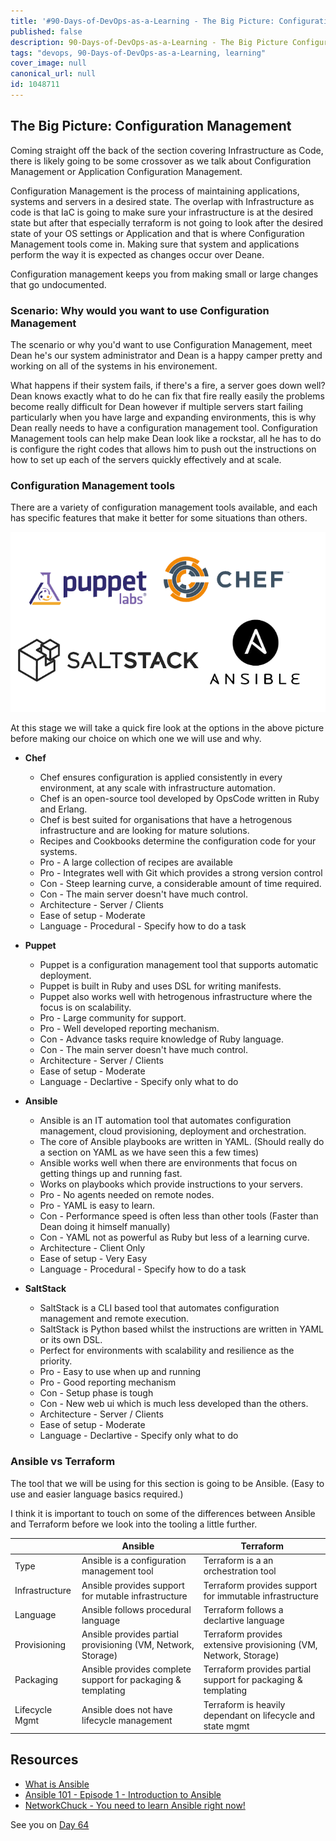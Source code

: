 ```yaml
---
title: '#90-Days-of-DevOps-as-a-Learning - The Big Picture: Configuration Management - Day 63'
published: false
description: 90-Days-of-DevOps-as-a-Learning - The Big Picture Configuration Management
tags: "devops, 90-Days-of-DevOps-as-a-Learning, learning"
cover_image: null
canonical_url: null
id: 1048711
---
```

## The Big Picture: Configuration Management

Coming straight off the back of the section covering Infrastructure as Code, there is likely going to be some crossover as we talk about Configuration Management or Application Configuration Management. 

Configuration Management is the process of maintaining applications, systems and servers in a desired state. The overlap with Infrastructure as code is that IaC is going to make sure your infrastructure is at the desired state but after that especially terraform is not going to look after the desired state of your OS settings or Application and that is where Configuration Management tools come in. Making sure that system and applications perform the way it is expected as changes occur over Deane. 

Configuration management keeps you from making small or large changes that go undocumented. 

### Scenario: Why would you want to use Configuration Management

The scenario or why you'd want to use Configuration Management, meet Dean he's our system administrator and Dean is a happy camper pretty and
working on all of the systems in his environement. 

What happens if their system fails, if there's a fire, a server goes down well? Dean knows exactly what to do he can fix that fire really easily the problems become really difficult for Dean however if multiple servers start failing particularly when you have large and expanding environments, this is why Dean really needs to have a configuration management tool. Configuration Management tools can help make Dean look like a rockstar, all he has to do is configure the right codes that allows him to push out the instructions on how to set up each of the servers quickly effectively and at scale. 


### Configuration Management tools 

There are a variety of configuration management tools available, and each has specific features that make it better for some situations than others. 

![](Images/Day63_config1.png)

At this stage we will take a quick fire look at the options in the above picture before making our choice on which one we will use and why. 

- **Chef**
  - Chef ensures configuration is applied consistently in every environment, at any scale with infrastructure automation. 
  - Chef is an open-source tool developed by OpsCode written in Ruby and Erlang.
  - Chef is best suited for organisations that have a hetrogenous infrastructure and are looking for mature solutions. 
  - Recipes and Cookbooks determine the configuration code for your systems. 
  - Pro - A large collection of recipes are available
  - Pro - Integrates well with Git which provides a strong version control
  - Con - Steep learning curve, a considerable amount of time required. 
  - Con - The main server doesn't have much control. 
  - Architecture - Server / Clients 
  - Ease of setup  - Moderate
  - Language - Procedural - Specify how to do a task

- **Puppet**
  - Puppet is a configuration management tool that supports automatic deployment. 
  - Puppet is built in Ruby and uses DSL for writing manifests. 
  - Puppet also works well with hetrogenous infrastructure where the focus is on scalability.  
  - Pro - Large community for support. 
  - Pro - Well developed reporting mechanism. 
  - Con - Advance tasks require knowledge of Ruby language.
  - Con - The main server doesn't have much control. 
  - Architecture - Server / Clients 
  - Ease of setup  - Moderate
  - Language - Declartive - Specify only what to do
  
- **Ansible**
  - Ansible is an IT automation tool that automates configuration management, cloud provisioning, deployment and orchestration. 
  - The core of Ansible playbooks are written in YAML. (Should really do a section on YAML as we have seen this a few times)
  - Ansible works well when there are environments that focus on getting things up and running fast. 
  - Works on playbooks which provide instructions to your servers.
  - Pro - No agents needed on remote nodes.
  - Pro - YAML is easy to learn. 
  - Con - Performance speed is often less than other tools (Faster than Dean doing it himself manually)
  - Con - YAML not as powerful as Ruby but less of a learning curve. 
  - Architecture - Client Only
  - Ease of setup  - Very Easy  
  - Language - Procedural - Specify how to do a task

- **SaltStack**
  - SaltStack is a CLI based tool that automates configuration management and remote execution. 
  - SaltStack is Python based whilst the instructions are written in YAML or its own DSL. 
  - Perfect for environments with scalability and resilience as the priority. 
  - Pro - Easy to use when up and running 
  - Pro - Good reporting mechanism 
  - Con - Setup phase is tough
  - Con - New web ui which is much less developed than the others. 
  - Architecture - Server / Clients
  - Ease of setup  - Moderate
  - Language - Declartive - Specify only what to do

### Ansible vs Terraform

The tool that we will be using for this section is going to be Ansible. (Easy to use and easier language basics required.)

I think it is important to touch on some of the differences between Ansible and Terraform before we look into the tooling a little further. 

|               |Ansible                                                        |Terraform                                                          |
| ------------- | ------------------------------------------------------------- | ----------------------------------------------------------------- |
|Type           |Ansible is a configuration management tool                     |Terraform is a an orchestration tool                               |
|Infrastructure |Ansible provides support for mutable infrastructure            |Terraform provides support for immutable infrastructure            |
|Language       |Ansible follows procedural language                            |Terraform follows a declartive language                            |
|Provisioning   |Ansible provides partial provisioning (VM, Network, Storage)   |Terraform provides extensive provisioning (VM, Network, Storage)   |
|Packaging      |Ansible provides complete support for packaging & templating   |Terraform provides partial support for packaging & templating      |
|Lifecycle Mgmt |Ansible does not have lifecycle management                     |Terraform is heavily  dependant on lifecycle and state mgmt        |



## Resources 

- [What is Ansible](https://www.youtube.com/watch?v=1id6ERvfozo)
- [Ansible 101 - Episode 1 - Introduction to Ansible](https://www.youtube.com/watch?v=goclfp6a2IQ)
- [NetworkChuck - You need to learn Ansible right now!](https://www.youtube.com/watch?v=5hycyr-8EKs&t=955s)


See you on [Day 64](day64.md)
